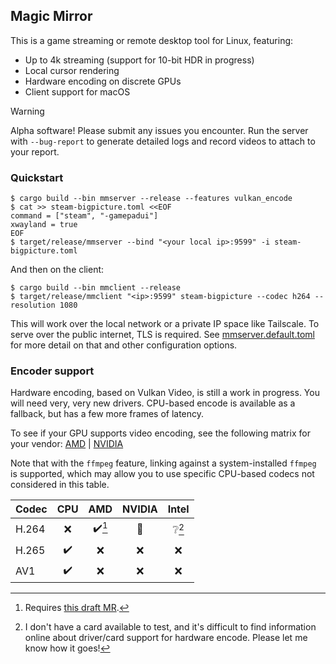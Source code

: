 
## Magic Mirror

This is a game streaming or remote desktop tool for Linux, featuring:

 - Up to 4k streaming (support for 10-bit HDR in progress)
 - Local cursor rendering
 - Hardware encoding on discrete GPUs
 - Client support for macOS

> [!WARNING]  
> Alpha software! Please submit any issues you encounter. Run the server with `--bug-report` to generate detailed logs and record videos to attach to your report.

### Quickstart

```shell
$ cargo build --bin mmserver --release --features vulkan_encode
$ cat >> steam-bigpicture.toml <<EOF
command = ["steam", "-gamepadui"]
xwayland = true
EOF
$ target/release/mmserver --bind "<your local ip>:9599" -i steam-bigpicture.toml
```

And then on the client:

```shell
$ cargo build --bin mmclient --release
$ target/release/mmclient "<ip>:9599" steam-bigpicture --codec h264 --resolution 1080
```

This will work over the local network or a private IP space like Tailscale. To serve over the public internet, TLS is required. See [mmserver.default.toml](mmserver.default.toml) for more detail on that and other configuration options.

### Encoder support

Hardware encoding, based on Vulkan Video, is still a work in progress. You will need very, very new drivers. CPU-based encode is available as a fallback, but has a few more frames of latency.

To see if your GPU supports video encoding, see the following matrix for your vendor: [AMD](https://en.wikipedia.org/wiki/Unified_Video_Decoder#Format_support) | [NVIDIA](https://developer.nvidia.com/video-encode-and-decode-gpu-support-matrix-new)

Note that with the `ffmpeg` feature, linking against a system-installed `ffmpeg` is supported, which may allow you to use specific CPU-based codecs not considered in this table.

| Codec | CPU |  AMD  | NVIDIA | Intel |
| ----- | :-: | :---: | :----: | :---: |
| H.264 |  ❌  | ✔️[^1]|   🚧    | ❔[^2] |
| H.265 |  ✔️ |   ❌   |   ❌    |   ❌   |
|  AV1  |  ✔️ |   ❌   |   ❌    |   ❌   |

[^1]: Requires [this draft MR](https://gitlab.freedesktop.org/mesa/mesa/-/merge_requests/25900).

[^2]: I don't have a card available to test, and it's difficult to find information online about driver/card support for hardware encode. Please let me know how it goes!